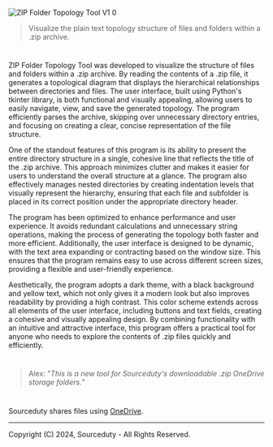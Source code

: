 ![ZIP Folder Topology Tool V1 0](https://github.com/user-attachments/assets/cf769fb2-7ca8-406a-8127-843cd6c76e71)

> Visualize the plain text topology structure of files and folders within a .zip archive.

#

ZIP Folder Topology Tool was developed to visualize the structure of files and folders within a .zip archive. By reading the contents of a .zip file, it generates a topological diagram that displays the hierarchical relationships between directories and files. The user interface, built using Python's tkinter library, is both functional and visually appealing, allowing users to easily navigate, view, and save the generated topology. The program efficiently parses the archive, skipping over unnecessary directory entries, and focusing on creating a clear, concise representation of the file structure.

One of the standout features of this program is its ability to present the entire directory structure in a single, cohesive line that reflects the title of the .zip archive. This approach minimizes clutter and makes it easier for users to understand the overall structure at a glance. The program also effectively manages nested directories by creating indentation levels that visually represent the hierarchy, ensuring that each file and subfolder is placed in its correct position under the appropriate directory header.

The program has been optimized to enhance performance and user experience. It avoids redundant calculations and unnecessary string operations, making the process of generating the topology both faster and more efficient. Additionally, the user interface is designed to be dynamic, with the text area expanding or contracting based on the window size. This ensures that the program remains easy to use across different screen sizes, providing a flexible and user-friendly experience.

Aesthetically, the program adopts a dark theme, with a black background and yellow text, which not only gives it a modern look but also improves readability by providing a high contrast. This color scheme extends across all elements of the user interface, including buttons and text fields, creating a cohesive and visually appealing design. By combining functionality with an intuitive and attractive interface, this program offers a practical tool for anyone who needs to explore the contents of .zip files quickly and efficiently.

#

> Alex: "*This is a new tool for Sourceduty's downloadable .zip OneDrive storage folders.*"

#

Sourceduty shares files using [OneDrive](https://1drv.ms/u/s!AumZxqj6wFkfhxSi1JbL7tJmhDCR?e=Rp0Jnr).

***
Copyright (C) 2024, Sourceduty - All Rights Reserved.
